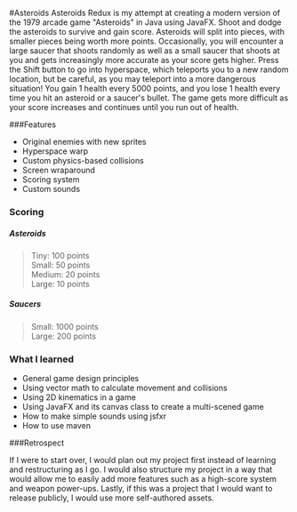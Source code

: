 #Asteroids
Asteroids Redux is my attempt at creating a modern version of the 1979 arcade game "Asteroids" in Java using JavaFX. Shoot and dodge the asteroids to survive and gain
score. Asteroids will split into pieces, with smaller pieces being worth more points.
Occasionally, you will encounter a large saucer that shoots randomly as well as a small saucer that shoots at you
and gets increasingly more accurate as your score gets higher. Press the Shift button to go into hyperspace, which
teleports you to a new random location, but be careful, as you may teleport into a more dangerous situation! You gain 1
health every 5000 points, and you lose 1 health every time you hit an asteroid or a saucer's bullet. The game gets more
difficult as your score increases and continues until you run out of health.

###Features
- Original enemies with new sprites
- Hyperspace warp
- Custom physics-based collisions
- Screen wraparound
- Scoring system
- Custom sounds
  

### Scoring
##### Asteroids
> Tiny: 100 points \
> Small: 50 points \
> Medium: 20 points \
> Large: 10 points

##### Saucers
> Small: 1000 points \
> Large: 200 points

### What I learned
- General game design principles
- Using vector math to calculate movement and collisions
- Using 2D kinematics in a game
- Using JavaFX and its canvas class to create a multi-scened game
- How to make simple sounds using jsfxr
- How to use maven

###Retrospect

If I were to start over, I would plan out my project first instead of learning and restructuring as I go. I would also structure my project in a
way that would allow me to easily add more features such as a high-score system and weapon power-ups. Lastly, if this
was a project that I would want to release publicly, I would use more self-authored assets.